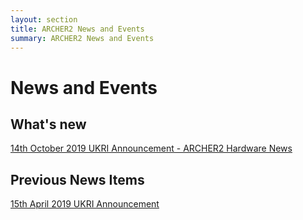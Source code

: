 ```yaml
---
layout: section
title: ARCHER2 News and Events
summary: ARCHER2 News and Events
---
```


# News and Events

## What's new

[14th October 2019 UKRI Announcement - ARCHER2 Hardware News](./news/191014_ARCHER2_Hardware_news.html)



## Previous News Items

[15th April 2019 UKRI Announcement](./news/190415_UKRI_Announcement.html)